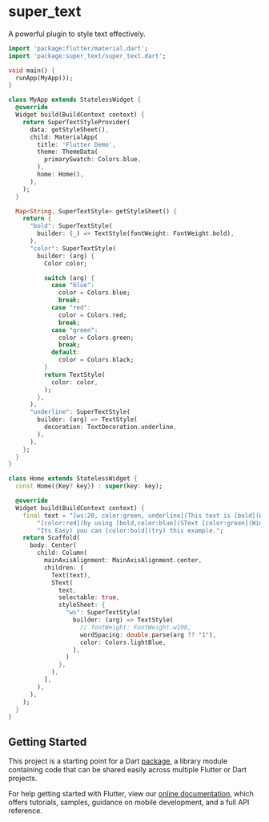 # super_text

A powerful plugin to style text effectively.

```dart
import 'package:flutter/material.dart';
import 'package:super_text/super_text.dart';

void main() {
  runApp(MyApp());
}

class MyApp extends StatelessWidget {
  @override
  Widget build(BuildContext context) {
    return SuperTextStyleProvider(
      data: getStyleSheet(),
      child: MaterialApp(
        title: 'Flutter Demo',
        theme: ThemeData(
          primarySwatch: Colors.blue,
        ),
        home: Home(),
      ),
    );
  }

  Map<String, SuperTextStyle> getStyleSheet() {
    return {
      "bold": SuperTextStyle(
        builder: (_) => TextStyle(fontWeight: FontWeight.bold),
      ),
      "color": SuperTextStyle(
        builder: (arg) {
          Color color;

          switch (arg) {
            case "blue":
              color = Colors.blue;
              break;
            case "red":
              color = Colors.red;
              break;
            case "green":
              color = Colors.green;
              break;
            default:
              color = Colors.black;
          }
          return TextStyle(
            color: color,
          );
        },
      ),
      "underline": SuperTextStyle(
        builder: (arg) => TextStyle(
          decoration: TextDecoration.underline,
        ),
      ),
    };
  }
}

class Home extends StatelessWidget {
  const Home({Key? key}) : super(key: key);

  @override
  Widget build(BuildContext context) {
    final text = "[ws:20, color:green, underline](This text is [bold](World) styled "
        "[color:red](by using [bold,color:blue](SText [color:green](Widget.)) "
        "Its Easy) you can [color:bold](try) this example.";
    return Scaffold(
      body: Center(
        child: Column(
          mainAxisAlignment: MainAxisAlignment.center,
          children: [
            Text(text),
            SText(
              text,
              selectable: true,
              styleSheet: {
                "ws": SuperTextStyle(
                  builder: (arg) => TextStyle(
                    // fontWeight: FontWeight.w100,
                    wordSpacing: double.parse(arg ?? "1"),
                    color: Colors.lightBlue,
                  ),
                )
              },
            ),
          ],
        ),
      ),
    );
  }
}


```

## Getting Started

This project is a starting point for a Dart
[package](https://flutter.dev/developing-packages/),
a library module containing code that can be shared easily across
multiple Flutter or Dart projects.

For help getting started with Flutter, view our 
[online documentation](https://flutter.dev/docs), which offers tutorials, 
samples, guidance on mobile development, and a full API reference.
